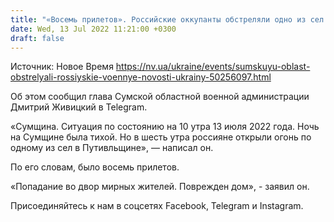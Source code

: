 ```yaml
---
title: "«Восемь прилетов». Российские оккупанты обстреляли одно из сел в Сумской области — ОВА"
date: Wed, 13 Jul 2022 11:21:00 +0300
draft: false
---
```

Источник: Новое Время https://nv.ua/ukraine/events/sumskuyu-oblast-obstrelyali-rossiyskie-voennye-novosti-ukrainy-50256097.html


Об этом сообщил глава Сумской областной военной администрации Дмитрий Живицкий в Telegram.

«Сумщина. Ситуация по состоянию на 10 утра 13 июля 2022 года. Ночь на Сумщине была тихой. Но в шесть утра россияне открыли огонь по одному из сел в Путивльщине», — написал он.

По его словам, было восемь прилетов.

«Попадание во двор мирных жителей. Поврежден дом», - заявил он.

Присоединяйтесь к нам в соцсетях Facebook, Telegram и Instagram.
